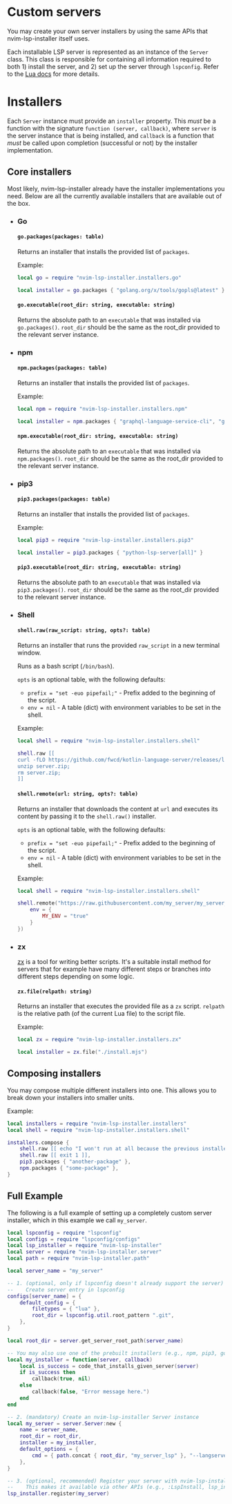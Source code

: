 # Custom servers

You may create your own server installers by using the same APIs that nvim-lsp-installer itself uses.

Each installable LSP server is represented as an instance of the `Server` class. This class is responsible for
containing all information required to both 1) install the server, and 2) set up the server through `lspconfig`. Refer
to the [Lua docs](./lua/nvim-lsp-installer/server.lua) for more details.

# Installers

Each `Server` instance must provide an `installer` property. This _must_ be a function with the signature `function (server, callback)`, where `server` is the server instance that is being installed, and `callback` is a function that
_must_ be called upon completion (successful or not) by the installer implementation.

## Core installers

Most likely, nvim-lsp-installer already have the installer implementations you need. Below are all the currently
available installers that are available out of the box.

-   ### Go

    #### `go.packages(packages: table)`

    Returns an installer that installs the provided list of `packages`.

    Example:

    ```lua
    local go = require "nvim-lsp-installer.installers.go"

    local installer = go.packages { "golang.org/x/tools/gopls@latest" }
    ```

    #### `go.executable(root_dir: string, executable: string)`

    Returns the absolute path to an `executable` that was installed via `go.packages()`. `root_dir` should be the same as
    the root_dir provided to the relevant server instance.

-   ### npm

    #### `npm.packages(packages: table)`

    Returns an installer that installs the provided list of `packages`.

    Example:

    ```lua
    local npm = require "nvim-lsp-installer.installers.npm"

    local installer = npm.packages { "graphql-language-service-cli", "graphql" }
    ```

    #### `npm.executable(root_dir: string, executable: string)`

    Returns the absolute path to an `executable` that was installed via `npm.packages()`. `root_dir` should be the same as
    the root_dir provided to the relevant server instance.

-   ### pip3

    #### `pip3.packages(packages: table)`

    Returns an installer that installs the provided list of `packages`.

    Example:

    ```lua
    local pip3 = require "nvim-lsp-installer.installers.pip3"

    local installer = pip3.packages { "python-lsp-server[all]" }
    ```

    #### `pip3.executable(root_dir: string, executable: string)`

    Returns the absolute path to an `executable` that was installed via `pip3.packages()`. `root_dir` should be the same as
    the root_dir provided to the relevant server instance.

-   ### Shell

    #### `shell.raw(raw_script: string, opts?: table)`

    Returns an installer that runs the provided `raw_script` in a new terminal window.

    Runs as a bash script (`/bin/bash`).

    `opts` is an optional table, with the following defaults:

    -   `prefix = "set -euo pipefail;"` - Prefix added to the beginning of the script.
    -   `env = nil` - A table (dict) with environment variables to be set in the shell.

    Example:

    ```lua
    local shell = require "nvim-lsp-installer.installers.shell"

    shell.raw [[
    curl -fLO https://github.com/fwcd/kotlin-language-server/releases/latest/download/server.zip;
    unzip server.zip;
    rm server.zip;
    ]]
    ```

    #### `shell.remote(url: string, opts?: table)`

    Returns an installer that downloads the content at `url` and executes its content by passing it to the `shell.raw()`
    installer.

    `opts` is an optional table, with the following defaults:

    -   `prefix = "set -euo pipefail;"` - Prefix added to the beginning of the script.
    -   `env = nil` - A table (dict) with environment variables to be set in the shell.

    Example:

    ```lua
    local shell = require "nvim-lsp-installer.installers.shell"

    shell.remote("https://raw.githubusercontent.com/my_server/my_server_lsp/install.sh", {
        env = {
            MY_ENV = "true"
        }
    })
    ```

-   ### zx

    [zx](https://github.com/google/zx) is a tool for writing better scripts. It's a suitable install method for servers
    that for example have many different steps or branches into different steps depending on some logic.

    #### `zx.file(relpath: string)`

    Returns an installer that executes the provided file as a `zx` script. `relpath` is the relative path (of the current
    Lua file) to the script file.

    Example:

    ```lua
    local zx = require "nvim-lsp-installer.installers.zx"

    local installer = zx.file("./install.mjs")
    ```

## Composing installers

You may compose multiple different installers into one. This allows you to break down your installers into smaller
units.

Example:

```lua
local installers = require "nvim-lsp-installer.installers"
local shell = require "nvim-lsp-installer.installers.shell"

installers.compose {
    shell.raw [[ echo "I won't run at all because the previous installer failed." ]],
    shell.raw [[ exit 1 ]],
    pip3.packages { "another-package" },
    npm.packages { "some-package" },
}
```

## Full Example

The following is a full example of setting up a completely custom server installer, which in this example we call `my_server`.

```lua
local lspconfig = require "lspconfig"
local configs = require "lspconfig/configs"
local lsp_installer = require "nvim-lsp-installer"
local server = require "nvim-lsp-installer.server"
local path = require "nvim-lsp-installer.path"

local server_name = "my_server"

-- 1. (optional, only if lspconfig doesn't already support the server)
--    Create server entry in lspconfig
configs[server_name] = {
    default_config = {
        filetypes = { "lua" },
        root_dir = lspconfig.util.root_pattern ".git",
    },
}

local root_dir = server.get_server_root_path(server_name)

-- You may also use one of the prebuilt installers (e.g., npm, pip3, go, shell, zx).
local my_installer = function(server, callback)
    local is_success = code_that_installs_given_server(server)
    if is_success then
        callback(true, nil)
    else
        callback(false, "Error message here.")
    end
end

-- 2. (mandatory) Create an nvim-lsp-installer Server instance
local my_server = server.Server:new {
    name = server_name,
    root_dir = root_dir,
    installer = my_installer,
    default_options = {
        cmd = { path.concat { root_dir, "my_server_lsp" }, "--langserver" },
    },
}

-- 3. (optional, recommended) Register your server with nvim-lsp-installer.
--    This makes it available via other APIs (e.g., :LspInstall, lsp_installer.get_available_servers()).
lsp_installer.register(my_server)
```
